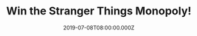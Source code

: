 ---
campaign-uuid: "c-304a7c33-8af6-47ba-9317-98838fd2e058"
type: "Competition"
category: "Gifts"
date: "2019-07-08T08:00:00.000Z"
end-date: "2019-08-08T23:59:00.000Z"
disable-form: false
is_promoted: false
has_entry_page: true
title: "Win the Stranger Things Monopoly!"
competition-description: "<p>Are you a Stranger Things fan? In order to celebrate\
  \ the release of the third season of Stranger Things we are giving away an exclusive\
  \ edition of Stranger Things Monopoly. In this Monopoly game inspired by the Netflix\
  \ Original Series, Stranger Things, Will Byers has gone missing. If you want to\
  \ find out what’s next… enter the form below for a chance to win it now.</p>\n"
hero-header: "Win the Stranger Things Monopoly!"
terms-confirmation: "N/A"
banner-img: "https://assets.expresslyapp.com/asset-f6a9e123-5987-4ab3-9baf-c19d4d5c4893.jpg"
logo-left-href: "aaa.nme.com"
logo-left-image: "https://assets.expresslyapp.com/asset-d85c8670-d951-46e7-b85b-6b3b996890ce.jpg"
logo-left-title: "NME AAA"
bg-image-hero: "https://assets.expresslyapp.com/asset-740be15e-c08f-4cda-8241-5bf2fb102ec3.jpg"
bg-image-first: "https://assets.expresslyapp.com/asset-53dd4a78-a26a-48a8-93cd-bcbc6cc08beb.jpg"
section1-content: "<p>In this Monopoly game inspired by the Netflix Original Series,\
  \ Stranger Things, Will Byers has gone missing. Players choose an 80s-inspired token\
  \ or one \"ripped from the Upside Down\" to move around the board trying to find\
  \ him. Pretend to search the town of Hawkins and buy, sell, and trade locations\
  \ and vehicles from the show.</p>\n<p>The game includes Walkie-Talkie and Blinking\
  \ Lights cards, replacing Community Chest and Chance cards, while Forts and Hideouts\
  \ replace houses and hotels. Who will win the game and avoid getting trapped in\
  \ the Upside Down?</p>\n<p>Enter the form below for a chance to win and get ready\
  \ to scape from the Upside Down now!</p>\n"
entry-title: "Win the Stranger Things Monopoly!"
entry-content: "<p>Enter the draw to win the Stranger Things Monopoly by completing\
  \ the form below before 23:59 on the 8th of August 2019.</p>\n"
has-winner: false
prize-description: "The Stranger Things Monopoly."
special-conditions: "This competition is also available on: http://club.expressly.io/competitons/stranger-things-monopoly-giveaway"
country-restrictions:
- "GB"
---